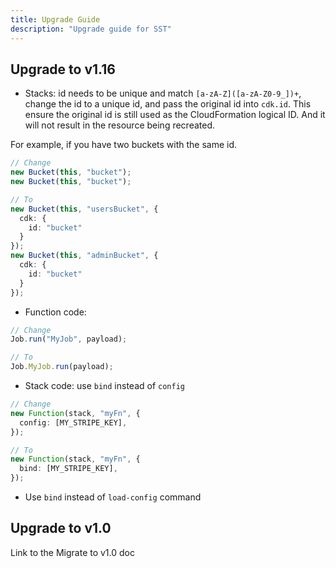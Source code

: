 ```yaml
---
title: Upgrade Guide
description: "Upgrade guide for SST"
---
```


## Upgrade to v1.16

- Stacks: id needs to be unique and match `[a-zA-Z]([a-zA-Z0-9_])+`, change the id to a unique id, and pass the original id into `cdk.id`. This ensure the original id is still used as the CloudFormation logical ID. And it will not result in the resource being recreated.

For example, if you have two buckets with the same id.

```ts
// Change
new Bucket(this, "bucket");
new Bucket(this, "bucket");

// To
new Bucket(this, "usersBucket", {
  cdk: {
    id: "bucket"
  }
});
new Bucket(this, "adminBucket", {
  cdk: {
    id: "bucket"
  }
});
```

- Function code:
```ts
// Change
Job.run("MyJob", payload);

// To
Job.MyJob.run(payload);
```

- Stack code: use `bind` instead of `config`
```ts
// Change
new Function(stack, "myFn", {
  config: [MY_STRIPE_KEY],
});

// To
new Function(stack, "myFn", {
  bind: [MY_STRIPE_KEY],
});
```

- Use `bind` instead of `load-config` command

## Upgrade to v1.0

Link to the Migrate to v1.0 doc